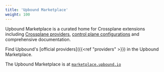 ```yaml
---
title: 'Upbound Marketplace'
weight: 100
---
```


Upbound Marketplace is a curated home for Crossplane extensions including [Crossplane providers](https://marketplace.upbound.io/providers), [control plane configurations](https://marketplace.upbound.io/configurations) and comprehensive documentation. 

Find Upbound's [official providers]({{<ref "providers" >}}) in the Upbound Marketplace.

The Upbound Marketplace is at [`marketplace.upbound.io`](https://marketplace.upbound.io)